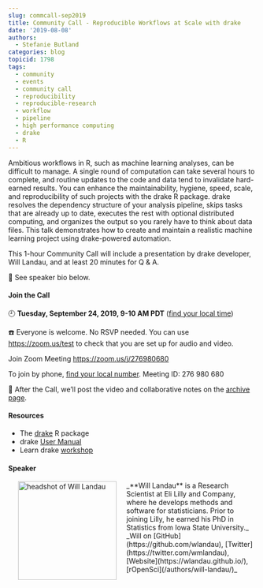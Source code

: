 ```yaml
---
slug: commcall-sep2019
title: Community Call - Reproducible Workflows at Scale with drake
date: '2019-08-08'
authors:
  - Stefanie Butland
categories: blog
topicid: 1798
tags:
  - community
  - events
  - community call
  - reproducibility
  - reproducible-research
  - workflow
  - pipeline
  - high performance computing
  - drake
  - R
---
```

Ambitious workflows in R, such as machine learning analyses, can be difficult to manage. A single round of computation can take several hours to complete, and routine updates to the code and data tend to invalidate hard-earned results. You can enhance the maintainability, hygiene, speed, scale, and reproducibility of such projects with the drake R package. drake resolves the dependency structure of your analysis pipeline, skips tasks that are already up to date, executes the rest with optional distributed computing, and organizes the output so you rarely have to think about data files. This talk demonstrates how to create and maintain a realistic machine learning project using drake-powered automation.

This 1-hour Community Call will include a presentation by drake developer, Will Landau, and at least 20 minutes for Q & A.

🎤 See speaker bio below.  

#### Join the Call

🕘 **Tuesday, September 24, 2019, 9-10 AM PDT** ([find your local time](http://bit.ly/2TaBfCo))

☎️ Everyone is welcome. No RSVP needed. You can use https://zoom.us/test to check that you are set up for audio and video.

Join Zoom Meeting https://zoom.us/j/276980680

To join by phone, [find your local number](https://zoom.us/u/acO2ayYceg). Meeting ID: 276 980 680

🎥 After the Call, we’ll post the video and collaborative notes on the [archive page](/commcalls/2019-09-24/).

#### Resources

- The [drake](https://github.com/ropensci/drake) R package
- drake [User Manual](https://ropenscilabs.github.io/drake-manual/)
- Learn drake [workshop](https://github.com/wlandau/learndrake)

#### Speaker

<img src="/img/blog-images/2019-08-08-commcall-sep2019/will-landau.jpg" alt="headshot of Will Landau" style="margin: 0px 20px; width: 200px;" align="left">
_**Will Landau** is a Research Scientist at Eli Lilly and Company, where he develops methods and software for statisticians. Prior to joining Lilly, he earned his PhD in Statistics from Iowa State University._  
_Will on [GitHub](https://github.com/wlandau), [Twitter](https://twitter.com/wmlandau), [Website](https://wlandau.github.io/), [rOpenSci](/authors/will-landau/)_  
